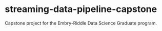 # streaming-data-pipeline-capstone
Capstone project for the Embry-Riddle Data Science Graduate program.
